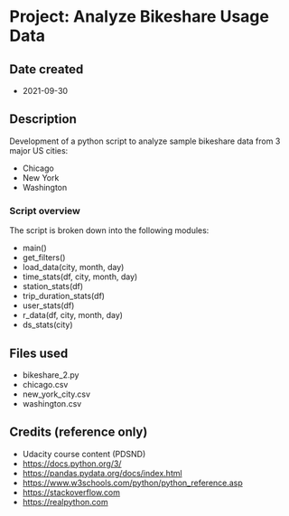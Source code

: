 # Project: Analyze Bikeshare Usage Data

## Date created
* 2021-09-30

## Description
Development of a python script to analyze sample bikeshare data from 3 major US cities:
* Chicago
* New York
* Washington

### Script overview
The script is broken down into the following modules:
* main()
* get_filters()
* load_data(city, month, day)
* time_stats(df, city, month, day)
* station_stats(df)
* trip_duration_stats(df)
* user_stats(df)
* r_data(df, city, month, day)
* ds_stats(city)

## Files used
* bikeshare_2.py
* chicago.csv
* new_york_city.csv
* washington.csv

## Credits (reference only)
* Udacity course content (PDSND)
* https://docs.python.org/3/
* https://pandas.pydata.org/docs/index.html
* https://www.w3schools.com/python/python_reference.asp
* https://stackoverflow.com
* https://realpython.com
